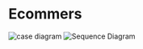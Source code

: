 # Ecommers
![case diagram](https://user-images.githubusercontent.com/71780881/96767402-1c26f900-13fa-11eb-9ce9-49a482c9fb1f.jpg)
![Sequence Diagram](https://user-images.githubusercontent.com/71780881/96767578-56909600-13fa-11eb-9791-88cc5ebfe62c.jpg)
